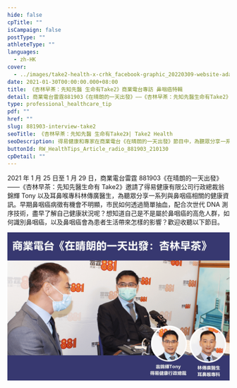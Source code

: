 ```yaml
---
hide: false
cpTitle: ""
isCampaign: false
postType: ""
athleteType: ""
languages:
  - zh-HK
cover:
  - ../images/take2-health-x-crhk_facebook-graphic_20220309-website-adaptation-ai-new1_-1.png
date: 2021-01-30T00:00:00.000+08:00
title: 《杏林早茶：先知先醫 生命有Take2》商業電台專訪 鼻咽癌特輯
detail: 商業電台雷霆881903《在晴朗的一天出發》——《杏林早茶：先知先醫生命有Take2》邀請了得易健康有限公司行政總裁翁錦輝Tony以及耳鼻喉專科林傳廣醫生，為聽眾分享一系列與鼻咽癌相關的健康資訊。
type: professional_healthcare_tip
pdf: ""
href: ""
slug: 881903-interview-take2
seoTitle: 《杏林早茶：先知先醫 生命有Take2》| Take2 Health
seoDescription: 得易健康和專家在商業電台《在晴朗的一天出發》節目中，為聽眾分享一系列與鼻咽癌相關的健康資訊，教大家識別鼻咽癌病徵，以及如何以NGS技術，透過驗血了解自己的健康狀況。
buttonId: RW_HealthTips_Article_radio_881903_210130
cpDetail: ""
---
```

2021 年 1 月 25 日至 1 月 29 日，商業電台雷霆 881903《在晴朗的一天出發》——《杏林早茶：先知先醫生命有 Take2》邀請了得易健康有限公司行政總裁翁錦輝 Tony 以及耳鼻喉專科林傳廣醫生，為聽眾分享一系列與鼻咽癌相關的健康資訊。早期鼻咽癌病徵有機會不明顯，市民如何透過簡單抽血，配合次世代 DNA 測序技術，盡早了解自己健康狀況呢？想知道自己是不是屬於鼻咽癌的高危人群，如何識別鼻咽癌，以及鼻咽癌會為患者生活帶來怎樣的影響？歡迎收聽以下節目。

![](../images/rw-health-tips-take2-health-x-crhk.webp)

### <Audio src="/audios/final_01.mp3" title="第一集：最近為甚麼有更多人關注鼻咽癌？" describe="了解鼻咽癌的高危因素，以及如何注意日常飲食和生活習慣。"/>

### <Audio src="/audios/final_02.mp3" title="第二集：如何識別鼻咽癌及一般檢測方法" describe="了解鼻咽癌的常見病徵，以及抽血驗早期鼻咽癌的技術。"/>

### <Audio src="/audios/final_03.mp3" title="第三集：鼻咽癌為生活和身心帶來的影響" describe="講解鼻咽癌的治療手段，以及鼻咽癌為患者日常生活帶來的影響。"/>

### <Audio src="/audios/final_04.mp3" title="第四集：早期鼻咽癌篩查與家庭幸福的關係" describe="嘉賓分享實際例子，闡述早期鼻咽癌篩查對家庭帶來的重要影響。"/>

### <Audio src="/audios/final_05.mp3" title="第五集：驗血能找到無病徵的鼻咽癌患者" describe="介紹早期鼻咽癌篩查的最新技術及分析其優勢。"/>